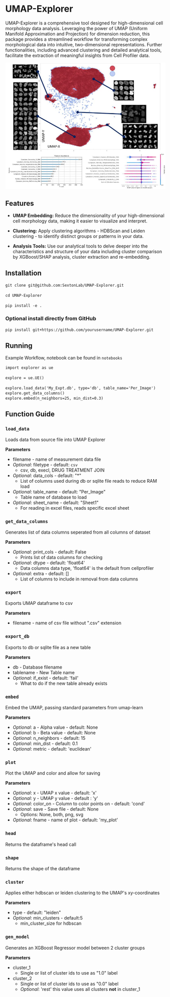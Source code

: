 # UMAP-Explorer

UMAP-Explorer is a comprehensive tool designed for high-dimensional cell morphology data analysis. Leveraging the power of UMAP (Uniform Manifold Approximation and Projection) for dimension reduction, this package provides a streamlined workflow for transforming complex morphological data into intuitive, two-dimensional representations. Further functionalities, including advanced clustering and detailed analytical tools, facilitate the extraction of meaningful insights from Cell Profiler data.

![UMAP-Explorer Logo](./images/umap2.jpg)
## Features

* **UMAP Embedding:** Reduce the dimensionality of your high-dimensional cell morphology data, making it easier to visualize and interpret.

* **Clustering:** Apply clustering algorithms - HDBScan and Leiden clustering - to identify distinct groups or patterns in your data.

* **Analysis Tools:** Use our analytical tools to delve deeper into the characteristics and structure of your data including cluster comparison by XGBoost/SHAP analysis, cluster extraction and re-embedding.

## Installation

```
git clone git@github.com:SextonLab/UMAP-Explorer.git

cd UMAP-Explorer

pip install -e .
```

### Optional install directly from GitHub
`pip install git+https://github.com/yourusername/UMAP-Explorer.git`

## Running

Example Workflow, notebook can be found in `notebooks`

```
import explorer as ue

explore = ue.UE()

explore.load_data('My_Expt.db', type='db', table_name='Per_Image')
explore.get_data_columns()
explore.embed(n_neighbors=25, min_dist=0.3)

```

## Function Guide

### `load_data`

Loads data from source file into UMAP Explorer

**Parameters**

- filename - name of measurement data file
- *Optional*: filetype - default: `csv`
    - csv, db, execl, DRUG TREATMENT JOIN
- *Optional*: data_cols - default: "*"
    - List of columns used during db or sqlite file reads to reduce RAM load
- *Optional*: table_name - default: "Per_Image"
    - Table name of database to load
- *Optional*: sheet_name - default: "Sheet1"
    - For reading in excel files, reads specific excel sheet

### `get_data_columns`

Generates list of data columns seperated from all columns of dataset

**Parameters**

- *Optional*: print_cols - default: False
    - Prints list of data columns for checking
- *Optional*: dtype - default: 'float64'
    - Data columns data type, 'float64' is the default from cellprofiler
- *Optional*: extra - default: []
    - List of columns to include in removal from data columns

### `export`

Exports UMAP dataframe to csv

**Parameters**

- filename - name of csv file without ".csv" extension

### `export_db`

Exports to db or sqlite file as a new table

**Parameters**

- db - Database filename
- tablename - New Table name
- *Optional*: if_exist - default: 'fail'
    - What to do if the new table already exists

### `embed`

Embed the UMAP, passing standard parameters from umap-learn

**Parameters**

- *Optional*: a - Alpha value - default: None
- *Optional*: b - Beta value - default: None
- *Optional*: n_neighbors - default: 15
- *Optional*: min_dist - default: 0.1
- *Optional*: metric - default: 'euclidean'

### `plot`

Plot the UMAP and color and allow for saving

**Parameters**

- *Optional*: x - UMAP x value - default: 'x'
- *Optional*: y - UMAP y value - default : 'y'
- *Optional*: color_on - Column to color points on - default: 'cond'
- *Optional*: save - Save file - default: None
    - Options: None, both, png, svg
- *Optional*: fname - name of plot - default: 'my_plot'


### `head`

Returns the dataframe's head call

### `shape`

Returns the shape of the dataframe

### `cluster`

Applies either hdbscan or leiden clustering to the UMAP's xy-coordinates

**Parameters**

- type - default: "leiden"
- *Optional*: min_clusters - default:5
    - min_cluster_size for hdbscan

### `gen_model`

Generates an XGBoost Regressor model between 2 cluster groups

**Parameters**

- cluster_1
    - Single or list of cluster ids to use as "1.0" label
- cluster_2
    - Single or list of cluster ids to use as "0.0" label
    - *Optional*: 'rest' this value uses all clusters **not** in cluster_1